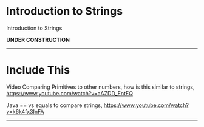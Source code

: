 # Introduction to Strings
Introduction to Strings

**UNDER CONSTRUCTION**

---

# Include This

Video Comparing Primitives to other numbers, how is this similar to strings, https://www.youtube.com/watch?v=aAZDD_EntFQ

Java == vs equals to compare strings, https://www.youtube.com/watch?v=k6k4fx3InFA


---
